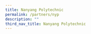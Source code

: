 ```yaml
---
title: Nanyang Polytechnic
permalink: /partners/nyp
description: ""
third_nav_title: Nanyang Polytechnic
---
```



